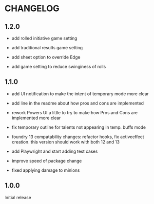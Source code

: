 # CHANGELOG

## 1.2.0

- add rolled initiative game setting

- add traditional results game setting

- add sheet option to override Edge

- add game setting to reduce swinginess of rolls

## 1.1.0

- add UI notification to make the intent of temporary mode more clear

- add line in the readme about how pros and cons are implemented

- rework Powers UI a little to try to make how Pros and Cons are implemented more clear

- fix temporary outline for talents not appearing in temp. buffs mode

- foundry 13 compatability changes: refactor hooks, fix activeeffect creation. this version should work with both 12 and 13

- add Playwright and start adding test cases

- improve speed of package change

- fixed applying damage to minions


## 1.0.0

Initial release